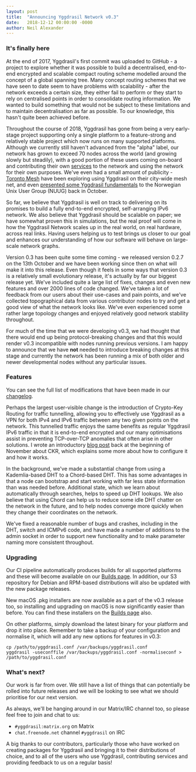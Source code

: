 ```yaml
---
layout: post
title:  "Announcing Yggdrasil Network v0.3"
date:   2018-12-12 00:00:00 -0000
author: Neil Alexander
---
```


### It's finally here

At the end of 2017, Yggdrasil's first commit was uploaded to GitHub - a project
to explore whether it was possible to build a decentralised, end-to-end
encrypted and scalable compact routing scheme modelled around the concept of a
global spanning tree. Many concept routing schemes that we have seen to date
seem to have problems with scalability - after the network exceeds a certain
size, they either fail to perform or they start to rely on centralised points in
order to consolidate routing information. We wanted to build something that
would not be subject to these limitations and to maintain decentralisation as
far as possible. To our knowledge, this hasn't quite been achieved before.

Throughout the course of 2018, Yggdrasil has gone from being a very early-stage
project supporting only a single platform to a feature-strong and relatively
stable project which now runs on many supported platforms. Although we currently
still haven't advanced from the "alpha" label, our network has grown to exceed
70 nodes across the world (and growing slowly but steadily), with a good portion
of these users coming on-board and contributing their own
[services](services.md) to the network and using the network for their own
purposes. We've even had a small amount of publicity - [Toronto
Mesh](https://tomesh.net) have been exploring using Yggdrasil on their city-wide
mesh net, and even [presented some Yggdrasil
fundamentals](https://www.nuug.no/aktiviteter/20181009-mesh/) to the Norwegian
Unix User Group (NUUG) back in October.

So far, we believe that Yggdrasil is well on track to delivering on its promises
to build a fully end-to-end encrypted, self-arranging IPv6 network. We also
believe that Yggdrasil should be scalable on paper; we have somewhat proven
this in simulations, but the real proof will come in how the Yggdrasil Network
scales up in the real world, on real hardware, across real links. Having users
helping us to test brings us closer to our goal and enhances our understanding
of how our software will behave on large-scale network graphs.

Version 0.3 has been quite some time coming - we released version 0.2.7 on the
13th October and we have been working since then on what will make it into this
release. Even though it feels in some ways that version 0.3 is a relatively
small evolutionary release, it's actually by far our biggest release yet. We've
included quite a large list of fixes, changes and even new features and over
2000 lines of code changed. We've taken a lot of feedback from our users about
their use-cases and pain points, and we've collected topographical data from
various contributor nodes to try and get a good view of what the network looks
like. We've even experienced some rather large topology changes and enjoyed
relatively good network stability throughout.

For much of the time that we were developing v0.3, we had thought that there
would end up being protocol-breaking changes and that this would render v0.3
incompatible with nodes running previous versions. I am happy to announce that
we have **not** needed to introduce breaking changes at this stage and currently
the network has been running a mix of both older and newer developmental nodes
without any particular issues.

### Features

You can see the full list of modifications that have been made in our
[changelog](changelog.md).

Perhaps the largest user-visible change is the introduction of Crypto-Key
Routing for traffic tunnelling, allowing you to effectively use Yggdrasil as a
VPN for both IPv4 and IPv6 traffic between any two given points on the network.
This tunnelled traffic enjoys the same benefits as regular Yggdrasil IPv6
traffic in that it is end-to-end encrypted and our many optimisations assist in
preventing TCP-over-TCP anomalies that often arise in other solutions. I wrote
an introductory [blog post](_posts/2018-11-06-crypto-key-routing.md) back at the
beginning of November about CKR, which explains some more about how to configure
it and how it works.

In the background, we've made a substantial change from using a Kademlia-based
DHT to a Chord-based DHT. This has some advantages in that a node can bootstrap
and start working with far less state information than was needed before.
Additional state, which we learn about automatically through searches, helps to
speed up DHT lookups. We also believe that using Chord can help us to reduce
some idle DHT chatter on the network in the future, and to help nodes converge
more quickly when they change their coordinates on the network.

We've fixed a reasonable number of bugs and crashes, including in the DHT,
switch and ICMPv6 code, and have made a number of additions to the admin socket
in order to support new functionality and to make parameter naming more
consistent throughout.

### Upgrading

Our CI pipeline automatically produces builds for all supported platforms and
these will become available on our [Builds page](builds.md). In addition, our S3
repository for Debian and RPM-based distributions will also be updated with the
new package releases.

New macOS .pkg installers are now available as a part of the v0.3 release too,
so installing and upgrading on macOS is now significantly easier than before.
You can find these installers on the [Builds page](builds.md) also.

On other platforms, simply download the latest binary for your platform and drop
it into place. Remember to take a backup of your configuration and normalise it,
which will add any new options for features in v0.3:
```
cp /path/to/yggdrasil.conf /var/backups/yggdrasil.conf
yggdrasil -useconffile /var/backups/yggdrasil.conf -normaliseconf > /path/to/yggdrasil.conf
```

### What's next?

Our work is far from over. We still have a list of things that can potentially
be rolled into future releases and we will be looking to see what we should
prioritise for our next version.

As always, we'll be hanging around in our Matrix/IRC channel too, so please feel
free to join and chat to us:

- `#yggdrasil:matrix.org` on Matrix
- `chat.freenode.net` channel `#yggdrasil` on IRC

A big thanks to our contributors, particularly those who have worked on creating
packages for Yggdrasil and bringing it to their distributions of choice, and to
all of the users who use Yggdrasil, contributing services and providing feedback
to us on a regular basis!
